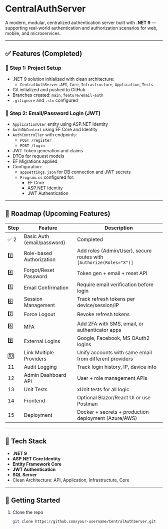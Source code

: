 # CentralAuthServer

A modern, modular, centralized authentication server built with **.NET 9** — supporting real-world authentication and authorization scenarios for web, mobile, and microservices.

---

## ✅ Features (Completed)

### 🔐 Step 1: Project Setup
- .NET 9 solution initialized with clean architecture:
  - `CentralAuthServer.API`, `Core`, `Infrastructure`, `Application`, `Tests`
- Git initialized and pushed to GitHub
- Branches created: `main`, `feature/email-auth`
- `.gitignore` and `.sln` configured

### 🔑 Step 2: Email/Password Login (JWT)
- `ApplicationUser` entity using ASP.NET Identity
- `AuthDbContext` using EF Core and Identity
- `AuthController` with endpoints:
  - `POST /register`
  - `POST /login`
- JWT Token generation and claims
- DTOs for request models
- EF Migrations applied
- Configuration:
  - `appsettings.json` for DB connection and JWT secrets
  - `Program.cs` configured for:
    - EF Core
    - ASP.NET Identity
    - JWT Authentication

---

## 🚧 Roadmap (Upcoming Features)

| Step | Feature                          | Description |
|------|----------------------------------|-------------|
| ✅ 2 | Basic Auth (email/password)      | Completed |
| 3️⃣ | Role-based Authorization         | Add roles (Admin/User), secure routes with `[Authorize(Roles="X")]` |
| 4️⃣ | Forgot/Reset Password            | Token gen + email + reset API |
| 5️⃣ | Email Confirmation               | Require email verification before login |
| 6️⃣ | Session Management               | Track refresh tokens per device/session/IP |
| 7️⃣ | Force Logout                     | Revoke refresh tokens |
| 8️⃣ | MFA                              | Add 2FA with SMS, email, or authenticator apps |
| 9️⃣ | External Logins                  | Google, Facebook, MS OAuth2 logins |
| 🔟  | Link Multiple Providers          | Unify accounts with same email from different providers |
| 11  | Audit Logging                    | Track login history, IP, device info |
| 12  | Admin Dashboard API              | User + role management APIs |
| 13  | Unit Tests                       | xUnit tests for all logic |
| 14  | Frontend                         | Optional Blazor/React UI or use Postman |
| 15  | Deployment                       | Docker + secrets + production deployment (Azure/AWS) |

---

## 🧱 Tech Stack

- **.NET 9**
- **ASP.NET Core Identity**
- **Entity Framework Core**
- **JWT Authentication**
- **SQL Server**
- Clean Architecture: API, Application, Infrastructure, Core

---

## 🏁 Getting Started

1. Clone the repo  
   ```bash
   git clone https://github.com/your-username/CentralAuthServer.git
